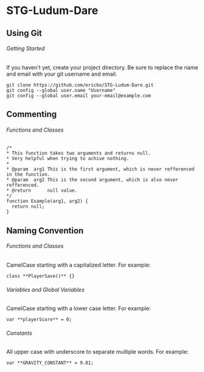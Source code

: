 # STG-Ludum-Dare

## Using Git

###### Getting Started
If you haven't yet, create your project directory. Be sure to replace the name and email with your git username and email.
```
git clone https://github.com/ericbo/STG-Ludum-Dare.git
git config --global user.name "Username"
git config --global user.email your-email@example.com
```

## Commenting

###### Functions and Classes
```
/*
* This function takes two arguments and returns null.
* Very helpful when trying to achive nothing.
*
* @param  arg1 This is the first argument, which is never refferenced in the function.
* @param  arg2 This is the second argument, which is also never refferenced.
* @return      null value.
*/
function Example(arg1, arg2) {
  return null;
}
```

## Naming Convention

###### Functions and Classes
CamelCase starting with a capitalized letter. For example:
```
class **PlayerSave()** {}
```

###### Variables and Global Variables
CamelCase starting with a lower case letter. For example:
```
var **playerScore** = 0;
```

###### Constants
All upper case with underscore to separate multiple words. For example:
```
var **GRAVITY_CONSTANT** = 9.81;
```
